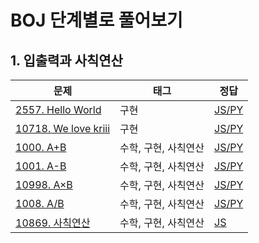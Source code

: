 # BOJ 단계별로 풀어보기

## 1. 입출력과 사칙연산

|문제|태그|정답|
|---|---|---|
|[2557. Hello World](https://boj.kr/2557)|구현|[JS/PY](https://boj.aflat.gq/ans/?id=2557)|
|[10718. We love kriii](https://boj.kr/10718)|구현|[JS/PY](https://boj.aflat.gq/ans/?id=10718)|
|[1000. A+B](https://boj.kr/1000)|수학, 구현, 사칙연산|[JS/PY](https://boj.aflat.gq/ans/?id=1000)|
|[1001. A-B](https://boj.kr/1001)|수학, 구현, 사칙연산|[JS/PY](https://boj.aflat.gq/ans/?id=1001)|
|[10998. A×B](https://boj.kr/10998)|수학, 구현, 사칙연산|[JS/PY](https://boj.aflat.gq/ans/?id=10998)|
|[1008. A/B](https://boj.kr/1008)|수학, 구현, 사칙연산|[JS/PY](https://boj.aflat.gq/ans/?id=1008)|
|[10869. 사칙연산](https://boj.kr/10869)|수학, 구현, 사칙연산|[JS](https://boj.aflat.gq/ans/?id=10869)|
